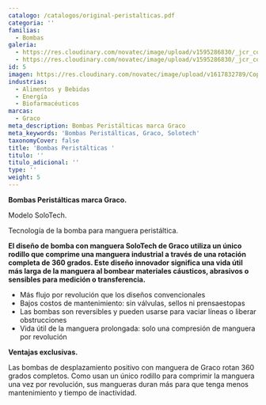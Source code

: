 ```yaml
---
catalogo: /catalogos/original-peristalticas.pdf
categoria: ''
familias:
  - Bombas
galeria:
  - https://res.cloudinary.com/novatec/image/upload/v1595286830/_jcr_content_4_yer7f5.jpg
  - https://res.cloudinary.com/novatec/image/upload/v1595286830/_jcr_content_5_ks3pbz.jpg
id: 5
imagen: https://res.cloudinary.com/novatec/image/upload/v1617832789/Copia_de_Dise%C3%B1o_sin_t%C3%ADtulo_93_kckgxn.png
industrias:
  - Alimentos y Bebidas
  - Energía
  - Biofarmacéuticos
marcas:
  - Graco
meta_description: Bombas Peristálticas marca Graco
meta_keywords: 'Bombas Peristálticas, Graco, Solotech'
taxonomyCover: false
title: 'Bombas Peristálticas '
titulo: ''
titulo_adicional: ''
type: ''
weight: 5
---
```




**Bombas Peristálticas marca Graco.**

Modelo SoloTech.

Tecnología de la bomba para manguera peristáltica.

**El diseño de bomba con manguera SoloTech de Graco utiliza un único rodillo que comprime una manguera industrial a través de una rotación completa de 360 grados. Este diseño innovador significa una vida útil más larga de la manguera al bombear materiales cáusticos, abrasivos o sensibles para medición o transferencia.**

* Más flujo por revolución que los diseños convencionales
* Bajos costos de mantenimiento: sin válvulas, sellos ni prensaestopas
* Las bombas son reversibles y pueden usarse para vaciar líneas o liberar obstrucciones
* Vida útil de la manguera prolongada: solo una compresión de manguera por revolución

**Ventajas exclusivas.**

Las bombas de desplazamiento positivo con manguera de Graco rotan 360 grados completos. Como usan un único rodillo para comprimir la manguera una vez por revolución, sus mangueras duran más para que tenga menos mantenimiento y tiempo de inactividad.
